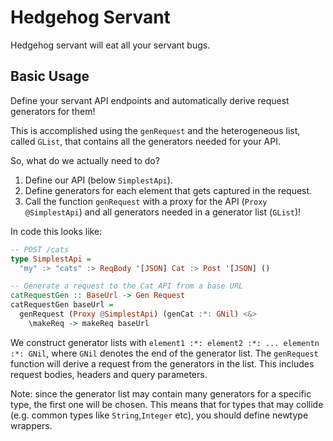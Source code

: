 Hedgehog Servant
================
Hedgehog servant will eat all your servant bugs.

Basic Usage
-----------
Define your servant API endpoints and automatically derive request generators
for them!

This is accomplished using the `genRequest` and the heterogeneous list, called
`GList`, that contains all the generators needed for your API.

So, what do we actually need to do?

1. Define our API (below `SimplestApi`).
2. Define generators for each element that gets captured in the request.
3. Call the function `genRequest` with a proxy for the API (`Proxy
   @SimplestApi`) and all generators needed in a generator list (`GList`)!

In code this looks like:

```haskell
-- POST /cats
type SimplestApi =
  "my" :> "cats" :> ReqBody '[JSON] Cat :> Post '[JSON] ()

-- Generate a request to the Cat API from a base URL
catRequestGen :: BaseUrl -> Gen Request
catRequestGen baseUrl =
  genRequest (Proxy @SimplestApi) (genCat :*: GNil) <&>
    \makeReq -> makeReq baseUrl
```

We construct generator lists with `element1 :*:
element2 :*: ... elementn :*: GNil`, where `GNil` denotes the end of the generator list. The
`genRequest` function will derive a request from the generators in the list.
This includes request bodies, headers and query parameters.

Note: since the generator list may contain many generators for a specific type,
the first one will be chosen. This means that for types that may collide (e.g.
common types like `String`,`Integer` etc), you should define newtype wrappers.
